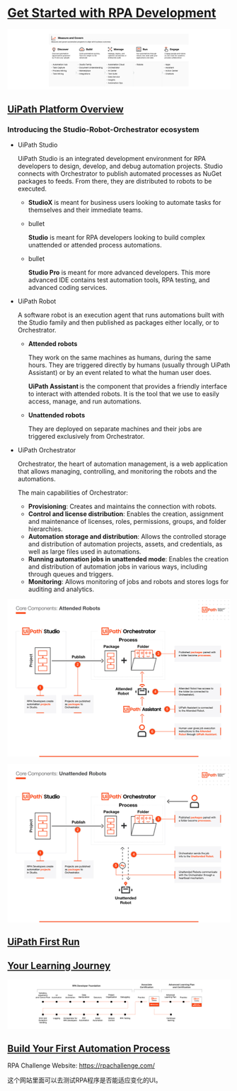 # [Get Started with RPA Development](https://academy.uipath.com/learningpath-viewer/6047/1/250076/11)

![fGIWtrpk5PwhDms4-Platform_Overview_w_products_NOPROCESS_.jpg](images/1E8Ptok1C9-7IAV3_-Z5_rVK9lW3VZNP5-fGIWtrpk5PwhDms4-Platform_Overview_w_products_NOPROCESS_.jpg)

## [**UiPath Platform Overview**](https://academy.uipath.com/learningpath-viewer/6047/1/250076/11)

### Introducing the Studio-Robot-Orchestrator ecosystem

- UiPath Studio

  UiPath Studio is an integrated development environment for RPA developers to design, develop, and debug automation projects. Studio connects with Orchestrator to publish automated processes as NuGet packages to feeds. From there, they are distributed to robots to be executed. 

  - **StudioX** is meant for business users looking to automate tasks for themselves and their immediate teams. 

  - bullet

    **Studio** is meant for RPA developers looking to build complex unattended or attended process automations.  

  - bullet

    **Studio Pro** is meant for more advanced developers. This more advanced IDE contains test automation tools, RPA testing, and advanced coding services.

- UiPath Robot

  A software robot is an execution agent that runs automations built with the Studio family and then published as packages either locally, or to Orchestrator. 

  - **Attended robots**

     They work on the same machines as humans, during the same hours. They are triggered directly by humans (usually through UiPath Assistant) or by an event related to what the human user does.

    **UiPath Assistant** is the component that provides a friendly interface to interact with attended robots. It is the tool that we use to easily access, manage, and run automations.  

  - **Unattended robots**

    They are deployed on separate machines and their jobs are triggered exclusively from Orchestrator.

- UiPath Orchestrator

  Orchestrator, the heart of automation management, is a web application that allows managing, controlling, and monitoring the robots and the automations. 

  The main capabilities of Orchestrator:

  - **Provisioning**: Creates and maintains the connection with robots.
  - **Control and license distribution**: Enables the creation, assignment and maintenance of licenses, roles, permissions, groups, and folder hierarchies. 
  - **Automation storage and distribution**: Allows the controlled storage and distribution of automation projects, assets, and credentials, as well as large files used in automations. 
  - **Running automation jobs in unattended mode**: Enables the creation and distribution of automation jobs in various ways, including through queues and triggers.
  - **Monitoring**: Allows monitoring of jobs and robots and stores logs for auditing and analytics.

![1_Attended_Robots_NOPROCESS_.jpg](images/1bJcFxBf2k75NRp2_kcU51nNqj4Bi39Qy-1_Attended_Robots_NOPROCESS_.jpg)

![2_Unattended_Robots_NOPROCESS_.jpg](images/fTkNr2bayHYTdWyq_UBxb-1MSo8OuMLJl-2_Unattended_Robots_NOPROCESS_.jpg)

## [**UiPath First Run**](https://academy.uipath.com/learningpath-viewer/6047/1/250076/11)

## [**Your Learning Journey**](https://academy.uipath.com/learningpath-viewer/6047/1/250076/11)

![RPA_Dev_Learning_Journey_NOPROCESS_.png](images/pJwmDM7sQRBj5Xg3_jGVsi2j0qAVwLu3H-RPA_Dev_Learning_Journey_NOPROCESS_.png)

## [**Build Your First Automation Process**](https://academy.uipath.com/learningpath-viewer/6047/1/250076/11)

RPA Challenge Website: https://rpachallenge.com/ 

这个网站里面可以去测试RPA程序是否能适应变化的UI。





